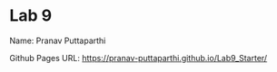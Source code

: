 # Lab 9

Name: Pranav Puttaparthi

Github Pages URL: https://pranav-puttaparthi.github.io/Lab9_Starter/
